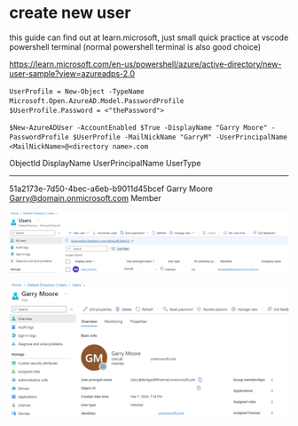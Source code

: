 # create new user
this guide can find out at learn.microsoft, just small quick practice at vscode powershell terminal (normal powershell terminal is also good choice)

https://learn.microsoft.com/en-us/powershell/azure/active-directory/new-user-sample?view=azureadps-2.0

`UserProfile = New-Object -TypeName Microsoft.Open.AzureAD.Model.PasswordProfile`                                                                                
`$UserProfile.Password = <"thePassword">`

`$New-AzureADUser -AccountEnabled $True -DisplayName "Garry Moore" -PasswordProfile $UserProfile -MailNickName "GarryM" -UserPrincipalName <MailNickName>@<directory name>.com`

ObjectId                             DisplayName UserPrincipalName                      UserType
--------                             ----------- -----------------                      --------
51a2173e-7d50-4bec-a6eb-b9011d45bcef Garry Moore Garry@domain.onmicrosoft.com           Member

![Alt text](images/21.png)

![Alt text](images/22.png)
